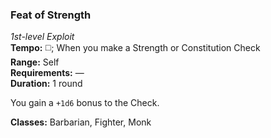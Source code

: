 ### Feat of Strength
*1st-level Exploit*  
**Tempo:** ◻️; When you make a Strength or Constitution Check  
**Range:** Self  
**Requirements:** —  
**Duration:** 1 round  

You gain a `+1d6` bonus to the Check.

**Classes:** Barbarian, Fighter, Monk
